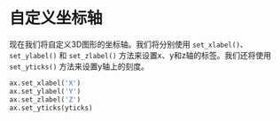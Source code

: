 # 自定义坐标轴

现在我们将自定义3D图形的坐标轴。我们将分别使用 `set_xlabel()`、`set_ylabel()` 和 `set_zlabel()` 方法来设置x、y和z轴的标签。我们还将使用 `set_yticks()` 方法来设置y轴上的刻度。

```python
ax.set_xlabel('X')
ax.set_ylabel('Y')
ax.set_zlabel('Z')
ax.set_yticks(yticks)
```
